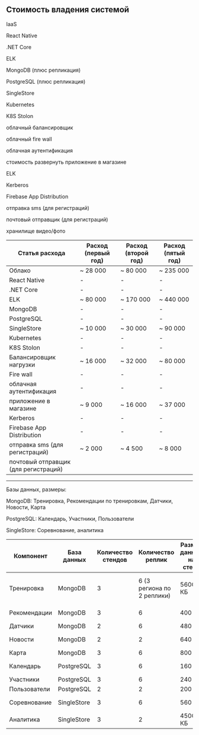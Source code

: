 ## Стоимость владения системой

IaaS

React Native

.NET Core

ELK

MongoDB (плюс репликация)

PostgreSQL (плюс репликация)

SingleStore

Kubernetes

K8S Stolon

облачный балансировщик

облачный fire wall

облачная аутентификация

стоимость развернуть приложение в магазине

ELK

Kerberos

Firebase App Distribution

отправка sms (для регистраций)

почтовый отправщик (для регистраций)

хранилище видео/фото

| Статья расхода | Расход (первый год) | Расход (второй год) | Расход (пятый год) |
| --- | --- | --- | --- |
| Облако | ~ 28 000 | ~ 80 000 | ~ 235 000 |
| React Native | \- | \- | \- |
| .NET Core | \- | \- | \- |
| ELK | ~ 80 000 | ~ 170 000 | ~ 440 000 |
| MongoDB | \- | \- | \- |
| PostgreSQL | \- | \- | \- |
| SingleStore | ~ 10 000 | ~ 30 000 | ~ 90 000 |
| Kubernetes | \- | \- | \- |
| K8S Stolon | \- | \- | \- |
| Балансировщик нагрузки | ~ 16 000 | ~ 32 000 | ~ 80 000 |
| Fire wall | \- | \- | \- |
| облачная аутентификация | \- | \- | \- |
| приложение в магазине | ~ 9 000 | ~ 16 000 | ~ 37 000 |
| Kerberos | \- | \- | \- |
| Firebase App Distribution | \- | \- | \- |
| отправка sms (для регистраций) | ~ 2 000 | ~ 4 500 | ~ 8 000 |
| почтовый отправщик (для регистраций) |   |   |   |

-------


Базы данных, размеры:


MongoDB: Тренировка, Рекомендации по тренировкам, Датчики, Новости, Карта

PostgreSQL: Календарь, Участники, Пользователи

SingleStore: Соревнование, аналитика


| Компонент | База данных | Количество стендов | Количество реплик | Размер данных на стенд | Размер данных (первый год) | Рост данных в год | Размер данных (второй год) | Размер данных (пятый год) |
| --- | --- | --- | --- | --- | --- | --- | --- | --- |
| Тренировка | MongoDB | 3 | 6 (3 региона по 2 реплики) | 5600 КБ | 3 х 6 х 5600 = ~100 МБ | ~ 10% | 110 МБ | 150 МБ |
| Рекомендации | MongoDB | 3 | 6 | 400 КБ | ~ 7 МБ | ~ 10% | 7.7 МБ | 10.5 МБ |
| Датчики | MongoDB | 2 | 6 | 480 КБ | ~ 6 МБ | ~ 20% | 7.2 МБ | 9 МБ |
| Новости | MongoDB | 2 | 2 | 640 КБ | ~ 3 МБ | ~ 7% | 3.21 МБ | 4.05 МБ |
| Карта | MongoDB | 3 | 6 | 800 КБ | ~ 15 МБ | ~ 20% | 18 МБ | 30 МБ |
| Календарь | PostgreSQL | 3 | 6 | 160 КБ | ~ 3 МБ | ~ 5% | 3.15 МБ | 3.75 МБ |
| Участники | PostgreSQL | 3 | 6 | 240 КБ | ~ 5 МБ | ~ 10% | 5.5 МБ | 7.5 МБ |
| Пользователи | PostgreSQL | 2 | 2 | 200 КБ | ~ 1 МБ | ~ 10% | 1.1 МБ | 1.5 МБ |
| Соревнование | SingleStore | 3 | 6 | 560 КБ | ~ 10 МБ | ~ 5% | 1.05 МБ | 1.25 МБ |
| Аналитика | SingleStore | 3 | 2 | 4500 КБ | ~ 27 МБ | ~ 10% | 29.7 МБ | 40.5 МБ |